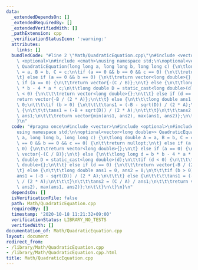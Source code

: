```yaml
---
data:
  _extendedDependsOn: []
  _extendedRequiredBy: []
  _extendedVerifiedWith: []
  _pathExtension: cpp
  _verificationStatusIcon: ':warning:'
  attributes:
    links: []
  bundledCode: "#line 2 \"Math/QuadraticEquation.cpp\"\n#include <vector>\n#include\
    \ <optional>\n#include <cmath>\nusing namespace std;\n\noptional<vector<long double>>\
    \ QuadraticEquation(long long a, long long b, long long c) {\n\tlong double A\
    \ = a, B = b, C = c;\n\tif (a == 0 && b == 0 && c == 0) {\n\t\treturn nullopt;\n\
    \t} else if (a == 0 && b == 0) {\n\t\treturn vector<long double>{};\n\t} else\
    \ if (a == 0) {\n\t\treturn vector{-(C / B)};\n\t} else {\n\t\tlong long d = b\
    \ * b - 4 * a * c;\n\t\tlong double D = static_cast<long double>(d);\n\t\tif (d\
    \ < 0) {\n\t\t\treturn vector<long double>{};\n\t\t} else if (d == 0) {\n\t\t\t\
    return vector{-B / (2 * A)};\n\t\t} else {\n\t\t\tlong double ans1 = 0, ans2 =\
    \ 0;\n\t\t\tif (b > 0) {\n\t\t\t\tans1 = (-B - sqrt(D)) / (2 * A);\n\t\t\t} else\
    \ {\n\t\t\t\tans1 = (-B + sqrt(D)) / (2 * A);\n\t\t\t}\n\t\t\tans2 = (C / A) /\
    \ ans1;\n\t\t\treturn vector{min(ans1, ans2), max(ans1, ans2)};\n\t\t}\n\t}\n\
    }\n"
  code: "#pragma once\n#include <vector>\n#include <optional>\n#include <cmath>\n\
    using namespace std;\n\noptional<vector<long double>> QuadraticEquation(long long\
    \ a, long long b, long long c) {\n\tlong double A = a, B = b, C = c;\n\tif (a\
    \ == 0 && b == 0 && c == 0) {\n\t\treturn nullopt;\n\t} else if (a == 0 && b ==\
    \ 0) {\n\t\treturn vector<long double>{};\n\t} else if (a == 0) {\n\t\treturn\
    \ vector{-(C / B)};\n\t} else {\n\t\tlong long d = b * b - 4 * a * c;\n\t\tlong\
    \ double D = static_cast<long double>(d);\n\t\tif (d < 0) {\n\t\t\treturn vector<long\
    \ double>{};\n\t\t} else if (d == 0) {\n\t\t\treturn vector{-B / (2 * A)};\n\t\
    \t} else {\n\t\t\tlong double ans1 = 0, ans2 = 0;\n\t\t\tif (b > 0) {\n\t\t\t\t\
    ans1 = (-B - sqrt(D)) / (2 * A);\n\t\t\t} else {\n\t\t\t\tans1 = (-B + sqrt(D))\
    \ / (2 * A);\n\t\t\t}\n\t\t\tans2 = (C / A) / ans1;\n\t\t\treturn vector{min(ans1,\
    \ ans2), max(ans1, ans2)};\n\t\t}\n\t}\n}\n"
  dependsOn: []
  isVerificationFile: false
  path: Math/QuadraticEquation.cpp
  requiredBy: []
  timestamp: '2020-10-18 11:21:32+09:00'
  verificationStatus: LIBRARY_NO_TESTS
  verifiedWith: []
documentation_of: Math/QuadraticEquation.cpp
layout: document
redirect_from:
- /library/Math/QuadraticEquation.cpp
- /library/Math/QuadraticEquation.cpp.html
title: Math/QuadraticEquation.cpp
---
```

